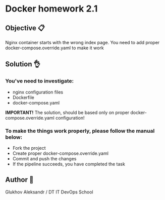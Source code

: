 # Docker homework 2.1

## Objective 📋

Nginx container starts with the wrong index page. You need to add proper docker-compose.override.yaml to make it work

## Solution 👌

### You've need to investigate: 
- nginx configuration files
- Dockerfile
- docker-compose.yaml 

__IMPORTANT!__ The solution, should be based only on proper docker-compose.override.yaml configuration!

### To make the things work properly, please follow the manual below:

- Fork the project 
- Create proper docker-compose.override.yaml
- Commit and push the changes
- If the pipeline succeeds, you have completed the task
  
## Author 👀
Glukhov Aleksandr / DT IT DevOps School
